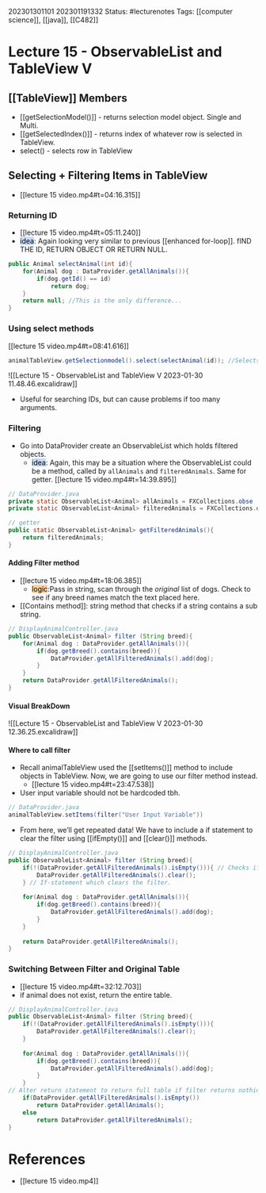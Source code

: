 202301301101
202301191332
Status: #lecturenotes
Tags: [[computer science]], [[java]], [[C482]]


# Lecture 15 - ObservableList and TableView V
## [[TableView]] Members
- [[getSelectionModel()]] - returns selection model object. Single and Multi.
- [[getSelectedIndex()]] - returns index of whatever row is selected in TableView.
- select() - selects row in TableView
## Selecting + Filtering Items in TableView
- [[lecture 15 video.mp4#t=04:16.315]]
### Returning ID 
- [[lecture 15 video.mp4#t=05:11.240]]
- <mark style="background: #ADCCFFA6;">idea</mark>: Again looking very similar to previous [[enhanced for-loop]]. fIND THE ID, RETURN OBJECT OR RETURN NULL.
```java
public Animal selectAnimal(int id){
	for(Animal dog : DataProvider.getAllAnimals()){
		if(dog.getId() == id)
			return dog;
	}
	return null; //This is the only difference...
}
```
### Using select methods
[[lecture 15 video.mp4#t=08:41.616]]
```java
animalTableView.getSelectionmodel().select(selectAnimal(id)); //Selects one by default.
```

![[Lecture 15 - ObservableList and TableView V 2023-01-30 11.48.46.excalidraw]]
- Useful for searching IDs, but can cause problems if too many arguments.
### Filtering
- Go into DataProvider create an ObservableList which holds filtered objects.
	- <mark style="background: #ADCCFFA6;">idea</mark>: Again, this may be a situation where the ObservableList could be a method, called by `allAnimals` and `filteredAnimals`. Same for getter.
[[lecture 15 video.mp4#t=14:39.895]]
```java
// DataProvider.java
private static ObservableList<Animal> allAnimals = FXCollections.obse
private static ObservableList<Animal> filteredAnimals = FXCollections.observableArrayList();

// getter
public static ObservableList<Animal> getFilteredAnimals(){ 
	return filteredAnimals;
}
```
#### Adding Filter method
- [[lecture 15 video.mp4#t=18:06.385]]
	- <mark style="background: #FFB86CA6;">logic</mark>:Pass in string, scan through the *original* list of dogs. Check to see if any breed names match the text placed here.
- [[Contains method]]: string method that checks if a string contains a sub string.

```java
// DisplayAnimalController.java
public ObservableList<Animal> filter (String breed){
	for(Animal dog : DataProvider.getAllAnimals()){
		if(dog.getBreed().contains(breed)){
			DataProvider.getAllFilteredAnimals().add(dog);
		}
	}
	return DataProvider.getAllFilteredAnimals();
}
```

#### Visual BreakDown
![[Lecture 15 - ObservableList and TableView V 2023-01-30 12.36.25.excalidraw]]

#### Where to call filter
- Recall animalTableView used the [[setItems()]] method to include objects in TableView. Now, we are going to use our filter method instead.
	- [[lecture 15 video.mp4#t=23:47.538]]
- User input variable should not be hardcoded tbh.
```java
// DataProvider.java
animalTableView.setItems(filter("User Input Variable"))
```
- From here, we’ll get repeated data! We have to include a if statement to clear the filter using [[ifEmpty()]] and [[clear()]] methods.
```java
// DisplayAnimalController.java
public ObservableList<Animal> filter (String breed){
	if(!(DataProvider.getAllFilteredAnimals().isEmpty())){ // Checks if filter table is empty
		DataProvider.getAllFilteredAnimals().clear();
	} // If-statement which clears the filter.
	
	for(Animal dog : DataProvider.getAllAnimals()){
		if(dog.getBreed().contains(breed)){
			DataProvider.getAllFilteredAnimals().add(dog);
		}
	}
	
	return DataProvider.getAllFilteredAnimals();
}
```
### Switching Between Filter and Original Table
- [[lecture 15 video.mp4#t=32:12.703]]
- if animal does not exist, return the entire table.
```java
// DisplayAnimalController.java
public ObservableList<Animal> filter (String breed){
	if(!(DataProvider.getAllFilteredAnimals().isEmpty())){
		DataProvider.getAllFilteredAnimals().clear();
	} 
	
	for(Animal dog : DataProvider.getAllAnimals()){
		if(dog.getBreed().contains(breed)){
			DataProvider.getAllFilteredAnimals().add(dog);
		}
	}
// Alter return statement to return full table if filter returns nothing.
	if(DataProvider.getAllFilteredAnimals().isEmpty()) 
		return DataProvider.getAllAnimals();
	else 
		return DataProvider.getAllFilteredAnimals();
}
```
# References
- [[lecture 15 video.mp4]]